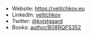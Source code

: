 - Website: https://velitchkov.eu
- LinkedIn: [velitchkov](https://www.linkedin.com/in/velitchkov)
- Twitter:  [@kvistgaard](https://twitter.com/kvistgaard)
- Books:  [author/B08RQFS352](https://www.amazon.com/stores/author/B08RQFS352)